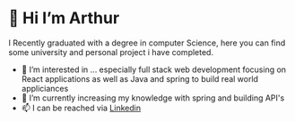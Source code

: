 # 👋 Hi I’m Arthur

I Recently graduated with a degree in computer Science, here you can find some university and personal project i have completed.

- 👀 I’m interested in ... especially full stack web development focusing on React applications as well as Java and spring to build real world appliciances
- 🌱 I’m currently increasing my knowledge with spring and building API's
- 📫 I can be reached via [Linkedin](https://www.linkedin.com/in/arthur-anyanjo-031913198/)

<!---
Lilsaint54/Lilsaint54 is a ✨ special ✨ repository because its `README.md` (this file) appears on your GitHub profile.
You can click the Preview link to take a look at your changes.
--->
